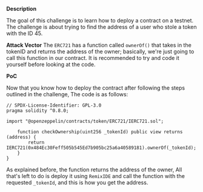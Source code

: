 **Description**

The goal of this challenge is to learn how to deploy a contract on a testnet. The challenge is about trying to find the address of a user who stole a token with the ID 45.

**Attack Vector**
The `ERC721` has a function called `ownerOf()` that takes in the tokenID and returns the address of the owner; basically, we're just going to call this function in our contract. It is recommended to try and code it yourself before looking at the code.

**PoC**

Now that you know how to deploy the contract after following the steps outlined in the challenge, The code is as follows:

```solidity=
// SPDX-License-Identifier: GPL-3.0
pragma solidity ^0.8.0;

import "@openzeppelin/contracts/token/ERC721/IERC721.sol";

    function checkOwnership(uint256 _tokenId) public view returns (address) {
        return IERC721(0x484Ec30Feff505b545Ed7b905bc25a6a40589181).ownerOf(_tokenId);
    }
}
```
As explained before, the function returns the address of the owner, All that's left to do is deploy it using `RemixIDE` and call the function with the requested `_tokenId`, and this is how you get the address.